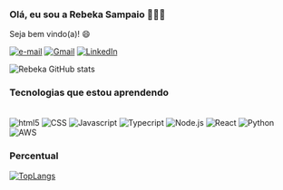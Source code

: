 
### Olá, eu sou a Rebeka Sampaio 🙋🏾‍♀️
Seja bem vindo(a)! 😄



[![e-mail](https://img.shields.io/badge/Microsoft_Outlook-0078D4?style=for-the-badge&logo=microsoft-outlook&logoColor=white)](bekaa.16@hotmail.com)
[![Gmail](https://img.shields.io/badge/Gmail-D14836?style=for-the-badge&logo=gmail&logoColor=white)](rebekasampaio21@gmail.com)
[![LinkedIn](https://img.shields.io/badge/LinkedIn-0077B5?style=for-the-badge&logo=linkedin&logoColor=white)](www.linkedin.com/in/rebekasampaio)


![Rebeka GitHub stats](https://github-readme-stats.vercel.app/api?username=Rebekasampaio&show_icons=true&theme=dracula)


### Tecnologias que estou aprendendo

<div style="diplay: inLine_blocks"><br/>
<img align="center" alt="html5" src= "https://img.shields.io/badge/HTML5-E34F26?style=for-the-badge&logo=html5&logoColor=white" />

<img align="center" alt="CSS" src= "https://img.shields.io/badge/CSS-239120?&style=for-the-badge&logo=css3&logoColor=white"/>
<img align="center" alt="Javascript" src= "https://img.shields.io/badge/JavaScript-F7DF1E?style=for-the-badge&logo=javascript&logoColor=black" />
<img align="center" alt="Typecript" src= "https://img.shields.io/badge/TypeScript-007ACC?style=for-the-badge&logo=typescript&logoColor=white" />
<img align="center" alt="Node.js" src= "https://img.shields.io/badge/Node.js-43853D?style=for-the-badge&logo=node.js&logoColor=white" />
<img align="center" alt="React" src= "https://img.shields.io/badge/React-20232A?style=for-the-badge&logo=react&logoColor=61DAFB" />
<img align="center" alt="Python" src= "https://img.shields.io/badge/Python-14354C?style=for-the-badge&logo=python&logoColor=white" />
<img align="center" alt="AWS" src= "https://img.shields.io/badge/Amazon_AWS-232F3E?style=for-the-badge&logo=amazon-aws&logoColor=white" />
</div>


### Percentual
[![TopLangs](https://github-readme-stats.vercel.app/api/top-langs/?username=Rebekasampaio&layout=compact)](https://github.com/Rebekasampaio/github-readme-stats)







